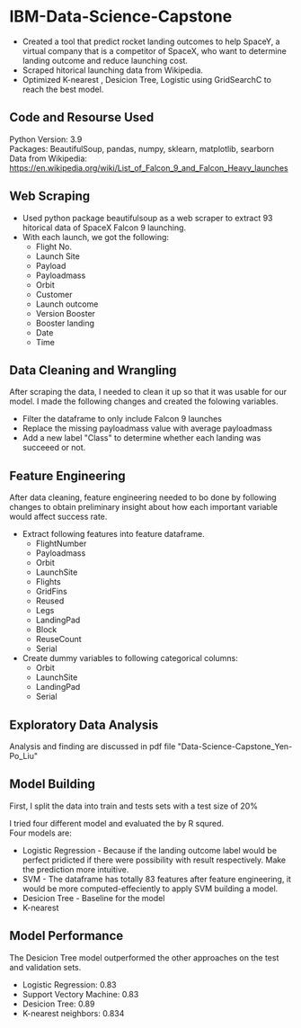 # IBM-Data-Science-Capstone
* Created a tool that predict rocket landing outcomes to help SpaceY, a virtual company that is a competitor of SpaceX, who want to determine landing outcome and reduce launching cost.
* Scraped hitorical launching data from Wikipedia.
* Optimized K-nearest , Desicion Tree, Logistic using GridSearchC to reach the best model.   


## Code and Resourse Used
Python Version: 3.9   
Packages: BeautifulSoup, pandas, numpy, sklearn, matplotlib, searborn  
Data from Wikipedia: https://en.wikipedia.org/wiki/List_of_Falcon_9_and_Falcon_Heavy_launches  


## Web Scraping
* Used python package beautifulsoup as a web scraper to extract 93 hitorical data of SpaceX Falcon 9 launching.
* With each launch, we got the following:
  * Flight No. 
  * Launch Site     
  * Payload  
  * Payloadmass  
  * Orbit  
  * Customer  
  * Launch outcome  
  * Version Booster
  * Booster landing
  * Date
  * Time


## Data Cleaning and Wrangling  
After scraping the data, I needed to clean it up so that it was usable for our model. I made the following changes and created the folowing variables.
* Filter the dataframe to only include Falcon 9 launches  
* Replace the missing payloadmass value with average payloadmass  
* Add a new label "Class" to determine whether each landing was succeeed or not.  


## Feature Engineering
After data cleaning, feature engineering needed to bo done by following changes to obtain preliminary insight about how each important variable would affect success rate. 
* Extract following features into feature dataframe.  
  * FlightNumber 
  * Payloadmass
  * Orbit
  * LaunchSite
  * Flights
  * GridFins
  * Reused
  * Legs
  * LandingPad
  * Block
  * ReuseCount
  * Serial
* Create dummy variables to following categorical columns:  
  *   Orbit
  *   LaunchSite
  *   LandingPad
  *   Serial


## Exploratory Data Analysis
Analysis and finding are discussed in pdf file "Data-Science-Capstone_Yen-Po_Liu"


## Model Building
First, I split the data into train and tests sets with a test size of 20%  

I tried four different model and evaluated the by R squred.  
Four models are:
 * Logistic Regression - Because if the landing outcome label would be perfect pridicted if there were possibility with result respectively. Make the prediction more intuitive.   
 * SVM - The dataframe has totally 83 features after feature engineering, it would be more computed-effeciently to apply SVM building a model.
 * Desicion Tree - Baseline for the model
 * K-nearest 

## Model Performance
The Desicion Tree model outperformed the other approaches on the test and validation sets.

* Logistic Regression: 0.83 
* Support Vectory Machine: 0.83 
* Desicion Tree: 0.89 
* K-nearest neighbors: 0.834 
